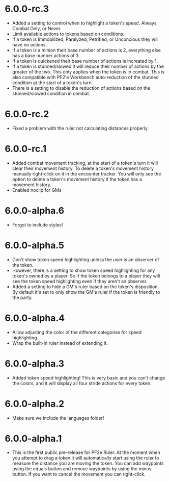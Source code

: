 # 6.0.0-rc.3

- Added a setting to control when to highlight a token's speed. Always, Combat Only, or Never.
- Limit available actions to tokens based on conditions.
 - If a token is Immobilized, Paralyzed, Petrified, or Unconcious they will have no actions.
 - If a token is a minion their base number of actions is 2, everything else has a base number actions of 3.
 - If a token is quickened their base number of actions is increated by 1.
 - If a token is stunned/slowed it will reduce their number of actions by the greater of the two. This only applies when the token is in combat. This is also compatible with PF2'e Workbench auto-reduction of the stunned condition at the start of a token's turn.
 - There is a setting to disable the reduction of actions based on the stunned/slowed condition in combat.

# 6.0.0-rc.2

- Fixed a problem with the ruler not calculating distances properly.

# 6.0.0-rc.1

- Added combat movement tracking, at the start of a token's turn it will clear their movement history. To delete a token's movement history manually right-click on it in the encounter tracker. You will only see the option to delete a token's movement history if the token has a movement history.
- Enabled noclip for GMs

# 6.0.0-alpha.6

- Forgot to include styles!

# 6.0.0-alpha.5

- Don't show token speed highlighting unless the user is an observer of the token.
- However, there is a setting to show token speed highlighting for any token's owned by a player. So if the token belongs to a player they will see the token speed highlighting even if they aren't an observer.
- Added a setting to hide a GM's ruler based on the token's disposition. By default it's set to only show the GM's ruler if the token is friendly to the party.

# 6.0.0-alpha.4

- Allow adjusting the color of the different categories for speed highlighting.
- Wrap the built-in ruler instead of extending it.

# 6.0.0-alpha.3

- Added token speed highlighting! This is very basic and you can't change the colors, and it will display all four stride actions for every token.

# 6.0.0-alpha.2

- Make sure we include the languages folder!

# 6.0.0-alpha.1

- This is the first public pre-release for PF2e Ruler. At the moment when you attempt to drag a  token it will automatically start using the ruler to measure the distance you are moving the token. You can add waypoints using the equals button and remove waypoints by using the minus button. If you want to cancel the movement you can right-click.